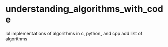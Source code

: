# understanding_algorithms_with_code
lol implementations of algorithms in c, python, and cpp
add list of algorithms
